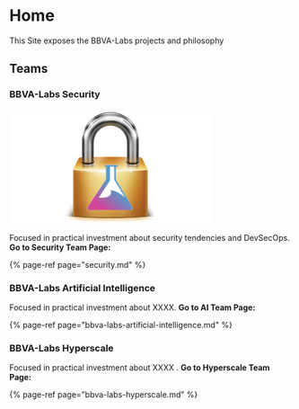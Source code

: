 # Home

This Site exposes the BBVA-Labs projects and philosophy 

## Teams

### BBVA-Labs Security

![](.gitbook/assets/photo.png)

Focused in practical investment about security tendencies and DevSecOps. **Go to Security Team Page:**

{% page-ref page="security.md" %}

###  BBVA-Labs Artificial Intelligence

Focused in practical investment about XXXX. **Go to AI Team Page:**

{% page-ref page="bbva-labs-artificial-intelligence.md" %}

### BBVA-Labs Hyperscale

Focused in practical investment about XXXX . **Go to Hyperscale Team Page:**

{% page-ref page="bbva-labs-hyperscale.md" %}

